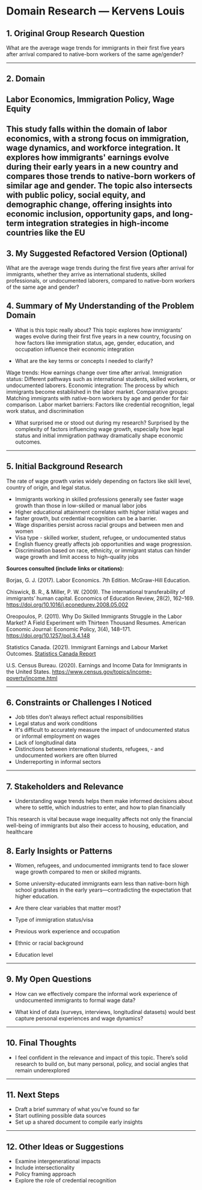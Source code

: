 # Domain Research — Kervens Louis

## 1. Original Group Research Question

What are the average wage trends for immigrants in their first five years after
arrival compared to native-born workers of the same age/gender?

---

## 2. Domain

## Labor Economics, Immigration Policy, Wage Equity

This study falls within the domain of labor economics, with a strong focus on
immigration, wage dynamics, and workforce integration. It explores how immigrants'
earnings evolve during their early years in a new country and compares those
  trends to native-born workers of similar age and gender.
  The topic also intersects with public policy, social equity, and demographic change,
   offering insights into economic inclusion, opportunity gaps,
   and long-term integration strategies in high-income countries like the EU
---

## 3. My Suggested Refactored Version (Optional)

What are the average wage trends during the first five years after arrival
for immigrants, whether they arrive as international students, skilled professionals,
 or undocumented laborers, compared to native-born workers of the same age and gender?

## 4. Summary of My Understanding of the Problem Domain

- What is this topic really about?
  This topic explores how immigrants’ wages evolve during their first five years
  in a new country, focusing on how factors like immigration status, age, gender,
  education, and occupation influence their economic integration

- What are the key terms or concepts I needed to clarify?
  
Wage trends: How earnings change over time after arrival.
Immigration status: Different pathways such as international students, skilled workers,
 or undocumented laborers.
Economic integration: The process by which immigrants become established
 in the labor market.
Comparative groups: Matching immigrants with native-born workers by age and gender
for fair comparison.
Labor market barriers: Factors like credential recognition, legal work status,
and discrimination
  
- What surprised me or stood out during my research?
  Surprised by the complexity of factors influencing wage growth, especially
  how legal status and initial immigration pathway dramatically shape economic outcomes.

---

## 5. Initial Background Research

The rate of wage growth varies widely depending on factors like skill level,
country of origin, and legal status.

- Immigrants working in skilled professions generally see faster wage growth
than those in low-skilled or manual labor jobs
- Higher educational attainment correlates with higher initial wages and
- faster growth, but credential recognition can be a barrier.
- Wage disparities persist across racial groups and between men and women
- Visa type - skilled worker, student, refugee, or undocumented status
- English fluency greatly affects job opportunities and wage progression.
- Discrimination based on race, ethnicity, or immigrant status can hinder wage
 growth and limit access to high-quality jobs

**Sources consulted (include links or citations):**

Borjas, G. J. (2017). Labor Economics. 7th Edition. McGraw-Hill Education.

Chiswick, B. R., & Miller, P. W. (2009). The international transferability
of immigrants’ human capital. Economics of Education Review, 28(2), 162–169.
https://doi.org/10.1016/j.econedurev.2008.05.002

Oreopoulos, P. (2011). Why Do Skilled Immigrants Struggle in the Labor Market?
A Field Experiment with Thirteen Thousand Resumes.
American Economic Journal: Economic Policy, 3(4), 148–171.
https://doi.org/10.1257/pol.3.4.148

Statistics Canada. (2021). Immigrant Earnings and Labour Market Outcomes.
[Statistics Canada Report](https://www150.statcan.gc.ca/n1/en/catalogue/75-006-X202100020001)

U.S. Census Bureau. (2020). Earnings and Income Data for Immigrants in the United States.
https://www.census.gov/topics/income-poverty/income.html

---

## 6. Constraints or Challenges I Noticed

- Job titles don’t always reflect actual responsibilities
- Legal status and work conditions
- It's difficult to accurately measure the impact of undocumented status or
  informal employment on wages
- Lack of longitudinal data
- Distinctions between international students, refugees, -
  and undocumented workers are often blurred
- Underreporting in informal sectors


---

## 7. Stakeholders and Relevance

- Understanding wage trends helps them make informed decisions about where to settle,
which industries to enter, and how to plan financially

This research is vital because wage inequality affects not only the financial
well-being of immigrants but also their access to housing, education, and healthcare

## 8. Early Insights or Patterns

- Women, refugees, and undocumented immigrants tend to face slower wage 
  growth compared to men or skilled migrants.
- Some university-educated immigrants earn less than native-born high school graduates
in the early years—contradicting the expectation that higher education.

- Are there clear variables that matter most?
- Type of immigration status/visa
- Previous work experience and occupation
- Ethnic or racial background
- Education level

---

## 9. My Open Questions

- How can we effectively compare the informal work experience of undocumented 
 immigrants to formal wage data?

- What kind of data (surveys, interviews, longitudinal datasets) would best capture 
  personal experiences and wage dynamics?

---

## 10. Final Thoughts

- I feel confident in the relevance and impact of this topic. There’s solid
 research to build on, but many personal, policy, and social angles that remain underexplored

---

## 11. Next Steps

- Draft a brief summary of what you’ve found so far
- Start outlining possible data sources
- Set up a shared document to compile early insights

---

## 12. Other Ideas or Suggestions

- Examine intergenerational impacts
- Include intersectionality
- Policy framing approach
- Explore the role of credential recognition